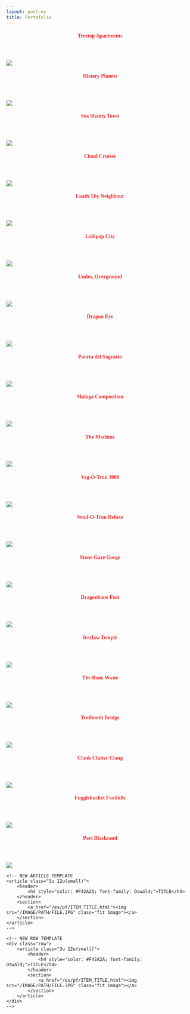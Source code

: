 ```yaml
---
layout: post-es
title: Portafolio
---
```


<section>
    <div class="row">
        <article class="3u 12u(small)">
            <header>
                <h4 style="color: #F42A2A; font-family: Oswald;">Treetop Apartments</h4>
            </header>
            <section>
                <a href="/es/pf/treetop_apartments.html"><img src="/images/portfolio/No1TreetopApartments300x200.jpg" class="fit image"></a>
            </section>
        </article>
        <article class="3u 12u(small)">
            <header>
                <h4 style="color: #F42A2A; font-family: Oswald;">History Planets</h4>
            </header>
            <section>
                <a href="/es/pf/history_planets.html"><img src="/images/portfolio/HistoryPlanets300x200.jpg" class="fit image"></a>
            </section>
        </article>
        <article class="3u 12u(small)">
            <header>
                <h4 style="color: #F42A2A; font-family: Oswald;">Sea Shanty Town</h4>
            </header>
            <section>
                <a href="/es/pf/sea_shanty_town.html"><img src="/images/portfolio/SeaShantyTown300x200.jpg" class="fit image"></a>
            </section>
        </article>
        <article class="3u 12u(small)">
            <header>
                <h4 style="color: #F42A2A; font-family: Oswald;">Cloud Cruiser</h4>
            </header>
            <section>
                <a href="/es/pf/cloud_cruiser.html"><img src="/images/portfolio/CloudCruiser300x200.jpg" class="fit image"></a>
            </section>
        </article>
    </div>
    <div class="row">
        <article class="3u 12u(small)">
            <header>
                <h4 style="color: #F42A2A; font-family: Oswald;">Loath Thy Neighbour</h4>
            </header>
            <section>
                <a href="/es/pf/loath_thy_neighbour.html"><img src="/images/portfolio/LoathThyNeighbour300x200.jpg" class="fit image"></a>
            </section>
        </article>
        <article class="3u 12u(small)">
            <header>
                <h4 style="color: #F42A2A; font-family: Oswald;">Lollipop City</h4>
            </header>
            <section>
                <a href="/es/pf/lollipop_city.html"><img src="/images/portfolio/LollipopCity300x200.jpg" class="fit image"></a>
            </section>
        </article>
        <article class="3u 12u(small)">
            <header>
                <h4 style="color: #F42A2A; font-family: Oswald;">Under, Overground</h4>
            </header>
            <section>
                <a href="/es/pf/under_overground.html"><img src="/images/portfolio/UndergroundOverground300x200.jpg" class="fit image"></a>
            </section>
        </article>
        <article class="3u 12u(small)">
            <header>
                <h4 style="color: #F42A2A; font-family: Oswald;">Dragon Eye</h4>
            </header>
            <section>
                <a href="/es/pf/dragon_eye.html"><img src="/images/portfolio/DragonEye300x200.jpg" class="fit image"></a>
            </section>
        </article>
    </div>
    <div class="row">
        <article class="3u 12u(small)">
            <header>
                <h4 style="color: #F42A2A; font-family: Oswald;">Puerta del Sagrario</h4>
            </header>
            <section>
                <a href="/es/pf/puerta_del_sagrario.html"><img src="/images/portfolio/Door300x200.jpg" class="fit image"></a>
            </section>
        </article>
        <article class="3u 12u(small)">
            <header>
                <h4 style="color: #F42A2A; font-family: Oswald;">Malaga Composition</h4>
            </header>
            <section>
                <a href="/es/pf/malaga_composition.html"><img src="/images/portfolio/MalagaCompo300x200.jpg" class="fit image"></a>
            </section>
        </article>
        <article class="3u 12u(small)">
            <header>
                <h4 style="color: #F42A2A; font-family: Oswald;">The Machine</h4>
            </header>
            <section>
                <a href="/es/pf/the_machine.html"><img src="/images/portfolio/TheMachine300x200.jpg" class="fit image"></a>
            </section>
        </article>
        <article class="3u 12u(small)">
            <header>
                <h4 style="color: #F42A2A; font-family: Oswald;">Veg-O-Tron 3000</h4>
            </header>
            <section>
                <a href="/es/pf/veg-o-tron_3000.html"><img src="/images/portfolio/Veg-O-Tron3000300x200.jpg" class="fit image"></a>
            </section>
        </article>
    </div>
    <div class="row">
        <article class="3u 12u(small)">
            <header>
                <h4 style="color: #F42A2A; font-family: Oswald;">Vend-O-Tron Deluxe</h4>
            </header>
            <section>
                <a href="/es/pf/vend-o-tron_deluxe.html"><img src="/images/portfolio/Vend-O-TronDeluxe300x200.jpg" class="fit image"></a>
            </section>
        </article>
        <article class="3u 12u(small)">
            <header>
                <h4 style="color: #F42A2A; font-family: Oswald;">Stone Gaze Gorge</h4>
            </header>
            <section>
                <a href="/es/pf/stone_gaze_gorge.html"><img src="/images/portfolio/StoneGazeGorgeCrop1.jpg" class="fit image"></a>
            </section>
        </article>
        <article class="3u 12u(small)">
            <header>
                <h4 style="color: #F42A2A; font-family: Oswald;">Dragonbane Fort</h4>
            </header>
            <section>
                <a href="/es/pf/dragonbane_fort.html"><img src="/images/portfolio/DragonbaneFort.jpg" class="fit image"></a>
            </section>
        </article>
        <article class="3u 12u(small)">
            <header>
                <h4 style="color: #F42A2A; font-family: Oswald;">Iceclaw Temple</h4>
            </header>
            <section>
                <a href="/es/pf/iceclaw_temple.html"><img src="/images/portfolio/IceclawTempleCrop1.jpg" class="fit image"></a>
            </section>
        </article>
    </div>
    <div class="row">
        <article class="3u 12u(small)">
            <header>
                <h4 style="color: #F42A2A; font-family: Oswald;">The Bone Waste</h4>
            </header>
            <section>
                <a href="/es/pf/the_bone_waste.html"><img src="/images/portfolio/TheBoneWasteCrop1.jpg" class="fit image"></a>
            </section>
        </article>
        <article class="3u 12u(small)">
            <header>
                <h4 style="color: #F42A2A; font-family: Oswald;">Trolltooth Bridge</h4>
            </header>
            <section>
                <a href="/es/pf/trolltooth_bridge.html"><img src="/images/portfolio/TrolltoothBridgeCrop1.jpg" class="fit image"></a>
            </section>
        </article>
        <article class="3u 12u(small)">
            <header>
                <h4 style="color: #F42A2A; font-family: Oswald;">Clank Clatter Clang</h4>
            </header>
            <section>
                <a href="/es/pf/clank_clatter_clang.html"><img src="/images/portfolio/ClankClatterClang300x200.jpg" class="fit image"></a>
            </section>
        </article>
        <article class="3u 12u(small)">
            <header>
                <h4 style="color: #F42A2A; font-family: Oswald;">Fugglebucket Foothills</h4>
            </header>
            <section>
                <a href="/es/pf/fugglebucket_foothills.html"><img src="/images/portfolio/FuggleBucketFoothillsCrop1.jpg" class="fit image"></a>
            </section>
        </article>
    </div>
    <div class="row">
        <article class="3u 12u(small)">
            <header>
                <h4 style="color: #F42A2A; font-family: Oswald;">Port Blacksand</h4>
            </header>
            <section>
                <a href="/es/pf/port_blacksand.html"><img src="/images/portfolio/PortBlacksand300x200.jpg" class="fit image"></a>
            </section>
        </article>
    </div>

    <!-- NEW ARTICLE TEMPLATE
    <article class="3u 12u(small)">
        <header>
            <h4 style="color: #F42A2A; font-family: Oswald;">TITLE</h4>
        </header>
        <section>
            <a href="/es/pf/ITEM_TITLE.html"><img src="/IMAGE/PATH/FILE.JPG" class="fit image"></a>
        </section>
    </article>
    -->

    <!-- NEW ROW TEMPLATE
    <div class="row">
        <article class="3u 12u(small)">
            <header>
                <h4 style="color: #F42A2A; font-family: Oswald;">TITLE</h4>
            </header>
            <section>
                <a href="/es/pf/ITEM_TITLE.html"><img src="/IMAGE/PATH/FILE.JPG" class="fit image"></a>
            </section>
        </article>
    </div>
    -->
</section>
